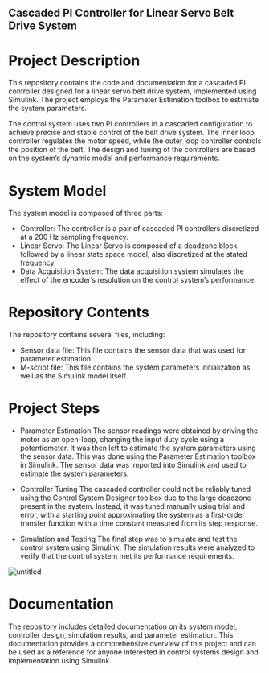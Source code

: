 ## Cascaded PI Controller for Linear Servo Belt Drive System
# Project Description
This repository contains the code and documentation for a cascaded PI controller designed for a linear servo belt drive system, implemented using Simulink. The project employs the Parameter Estimation toolbox to estimate the system parameters.

The control system uses two PI controllers in a cascaded configuration to achieve precise and stable control of the belt drive system. The inner loop controller regulates the motor speed, while the outer loop controller controls the position of the belt. The design and tuning of the controllers are based on the system’s dynamic model and performance requirements.

# System Model
The system model is composed of three parts:

- Controller: The controller is a pair of cascaded PI controllers discretized at a 200 Hz sampling frequency.
- Linear Servo: The Linear Servo is composed of a deadzone block followed by a linear state space model, also discretized at the stated frequency.
- Data Acquisition System: The data acquisition system simulates the effect of the encoder’s resolution on the control system’s performance.
# Repository Contents
The repository contains several files, including:

- Sensor data file: This file contains the sensor data that was used for parameter estimation.
- M-script file: This file contains the system parameters initialization as well as the Simulink model itself.

# Project Steps

- Parameter Estimation
The sensor readings were obtained by driving the motor as an open-loop, changing the input duty cycle using a potentiometer. It was then left to estimate the system parameters using the sensor data. This was done using the Parameter Estimation toolbox in Simulink. The sensor data was imported into Simulink and used to estimate the system parameters.

- Controller Tuning
The cascaded controller could not be reliably tuned using the Control System Designer toolbox due to the large deadzone present in the system. Instead, it was tuned manually using trial and error, with a starting point approximating the system as a first-order transfer function with a time constant measured from its step response.

- Simulation and Testing
The final step was to simulate and test the control system using Simulink. The simulation results were analyzed to verify that the control system met its performance requirements.

![untitled](https://github.com/omarequalmars/LinearServoCascadedPI/assets/90857121/007dd9df-5762-41cd-9c98-a0d3c41f8225)


# Documentation
The repository includes detailed documentation on its system model, controller design, simulation results, and parameter estimation. This documentation provides a comprehensive overview of this project and can be used as a reference for anyone interested in control systems design and implementation using Simulink.
